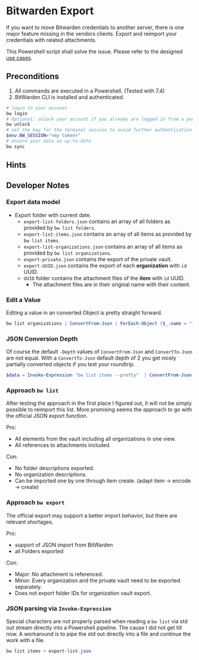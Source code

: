 # Bitwarden Export

If you want to move Bitwarden credentials to another server, there is one major feature missing in the vendors clients. Export and reimport your credentials with related attachments.

This Powershell script shall solve the issue. Please refer to the designed [use cases](doc/import-use-cases.md).

## Preconditions

1. All commands are executed in a Powershell. (Tested with 7.4)
2. BitWarden CLI is installed and authenticated.

```powershell
# login to your account
bw login
# Optional: unlock your account if you already are logged in from a passed session
bw unlock
# set the key for the terminal session to avoid further authentication queries
$env:BW_SESSION="<my token>"
# ensure your data us up-to-date
bw sync
```

## Hints

## Developer Notes

### Export data model

- Export folder with current date.
  - `export-list-folders.json` contains an array of all folders as provided by `bw list folders`.
  - `export-list-items.json` contains an array of all items as provided by `bw list items`.
  - `export-list-organizations.json` contains an array of all items as provided by `bw list organizations`.
  - `export-private.json` contains the export of the private vault.
  - `export-UUID.json` contains the export of each **organization** with `id` UUID.
  - `UUID` folder contains the attachment files of the **item** with `id` UUID.
    - The attachment files are in their original name with their content.

### Edit a Value

Editing a value in an converted Object is pretty straight forward.

```powershell
bw list organizations | ConvertFrom-Json | ForEach-Object {$_.name = "foo"; $_} | ConvertTo-Json
```

### JSON Conversion Depth

Of course the default `-Depth` values of `ConvertFrom-Json` and `ConvertTo-Json` are not equal. With a `ConvertTo-Json` default depth of 2 you get nicely partially converted objects if you test your roundtrip.

```powershell
$data = Invoke-Expression "bw list items --pretty"  | ConvertFrom-Json -Depth 10 | ConvertTo-Json -Depth 10
```

### Approach `bw list`

After testing the approach in the first place I figured out, it will not be simply possible to reimport this list. More promising seems the approach to go with the official JSON export function.

Pro:

- All elements from the vault including all organizations in one view.
- All references to attachments included.

Con:

- No folder descriptions exported.
- No organization descriptions.
- Can be imported one by one through item create. (adapt item -> encode -> create)

### Approach `bw export`

The official export may support a better import behavior, but there are relevant shortages.

Pro:

- support of JSON import from BitWarden
- all Folders exported

Con:

- Major: No attachment is referenced.
- Minor: Every organization and the private vault need to be exported separately.
- Does not export folder IDs for organization vault export.

### JSON parsing via `Invoke-Expression`

Special characters are not properly parsed when reading a `bw list` via std out stream directly into a Powershell pipeline. The cause I did not get till now. A workaround is to pipe the std out directly into a file and continue the work with a file.

```powershell
bw list items > export-list.json
```
